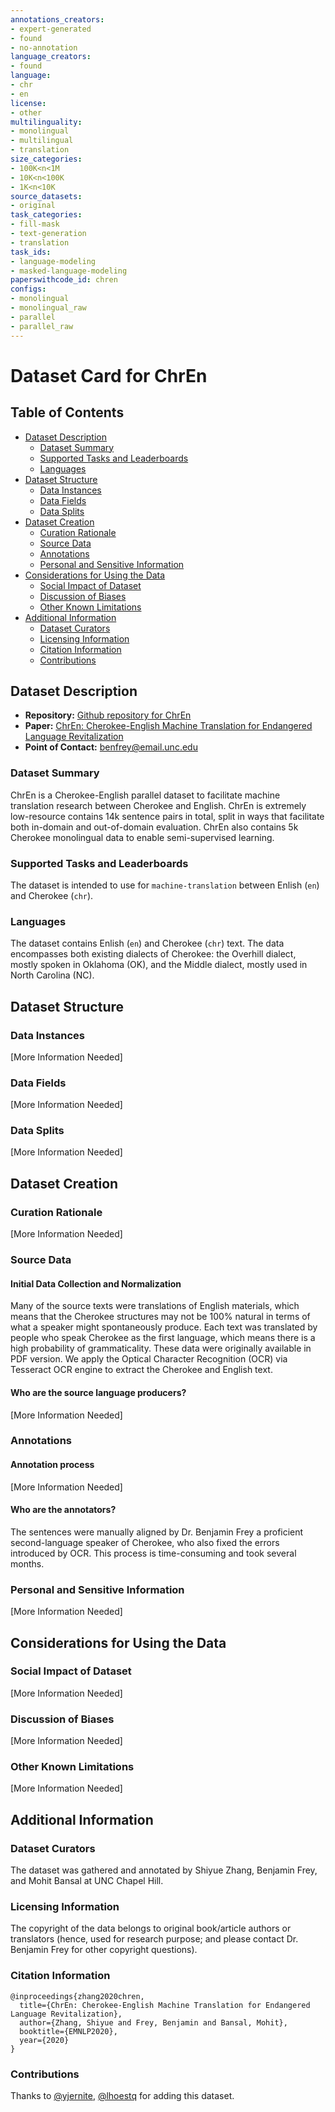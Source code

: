 ```yaml
---
annotations_creators:
- expert-generated
- found
- no-annotation
language_creators:
- found
language:
- chr
- en
license:
- other
multilinguality:
- monolingual
- multilingual
- translation
size_categories:
- 100K<n<1M
- 10K<n<100K
- 1K<n<10K
source_datasets:
- original
task_categories:
- fill-mask
- text-generation
- translation
task_ids:
- language-modeling
- masked-language-modeling
paperswithcode_id: chren
configs:
- monolingual
- monolingual_raw
- parallel
- parallel_raw
---
```


# Dataset Card for ChrEn

## Table of Contents
- [Dataset Description](#dataset-description)
  - [Dataset Summary](#dataset-summary)
  - [Supported Tasks and Leaderboards](#supported-tasks-and-leaderboards)
  - [Languages](#languages)
- [Dataset Structure](#dataset-structure)
  - [Data Instances](#data-instances)
  - [Data Fields](#data-fields)
  - [Data Splits](#data-splits)
- [Dataset Creation](#dataset-creation)
  - [Curation Rationale](#curation-rationale)
  - [Source Data](#source-data)
  - [Annotations](#annotations)
  - [Personal and Sensitive Information](#personal-and-sensitive-information)
- [Considerations for Using the Data](#considerations-for-using-the-data)
  - [Social Impact of Dataset](#social-impact-of-dataset)
  - [Discussion of Biases](#discussion-of-biases)
  - [Other Known Limitations](#other-known-limitations)
- [Additional Information](#additional-information)
  - [Dataset Curators](#dataset-curators)
  - [Licensing Information](#licensing-information)
  - [Citation Information](#citation-information)
  - [Contributions](#contributions)

## Dataset Description

- **Repository:** [Github repository for ChrEn](https://github.com/ZhangShiyue/ChrEn)
- **Paper:** [ChrEn: Cherokee-English Machine Translation for Endangered Language Revitalization](https://arxiv.org/abs/2010.04791)
- **Point of Contact:** [benfrey@email.unc.edu](benfrey@email.unc.edu)

### Dataset Summary

ChrEn is a Cherokee-English parallel dataset to facilitate machine translation research between Cherokee and English.
ChrEn is extremely low-resource contains 14k sentence pairs in total, split in ways that facilitate both in-domain and out-of-domain evaluation.
ChrEn also contains 5k Cherokee monolingual data to enable semi-supervised learning.

### Supported Tasks and Leaderboards

The dataset is intended to use for `machine-translation` between Enlish (`en`) and Cherokee (`chr`).

### Languages

The dataset contains Enlish (`en`) and Cherokee (`chr`) text. The data encompasses both existing dialects of Cherokee: the Overhill dialect, mostly spoken in Oklahoma (OK), and the Middle dialect, mostly used in North Carolina (NC).

## Dataset Structure

### Data Instances

[More Information Needed]

### Data Fields

[More Information Needed]

### Data Splits

[More Information Needed]

## Dataset Creation

### Curation Rationale

[More Information Needed]

### Source Data

#### Initial Data Collection and Normalization

Many of the source texts were translations of English materials, which means that the Cherokee structures may not be 100% natural in terms of what a speaker might spontaneously produce. Each text was translated by people who speak Cherokee as the first language, which means there is a high probability of grammaticality. These data were originally available in PDF version. We apply the Optical Character Recognition (OCR) via Tesseract OCR engine to extract the Cherokee and English text.

#### Who are the source language producers?

[More Information Needed]

### Annotations

#### Annotation process

[More Information Needed]

#### Who are the annotators?

The sentences were manually aligned by Dr. Benjamin Frey a proficient second-language speaker of Cherokee, who also fixed the errors introduced by OCR. This process is time-consuming and took several months.

### Personal and Sensitive Information

[More Information Needed]

## Considerations for Using the Data

### Social Impact of Dataset

[More Information Needed]

### Discussion of Biases

[More Information Needed]

### Other Known Limitations

[More Information Needed]

## Additional Information

### Dataset Curators

The dataset was gathered and annotated by Shiyue Zhang, Benjamin Frey, and Mohit Bansal at UNC Chapel Hill.

### Licensing Information

The copyright of the data belongs to original book/article authors or translators (hence, used for research purpose; and please contact Dr. Benjamin Frey for other copyright questions).

### Citation Information

```
@inproceedings{zhang2020chren,
  title={ChrEn: Cherokee-English Machine Translation for Endangered Language Revitalization},
  author={Zhang, Shiyue and Frey, Benjamin and Bansal, Mohit},
  booktitle={EMNLP2020},
  year={2020}
}
```

### Contributions

Thanks to [@yjernite](https://github.com/yjernite), [@lhoestq](https://github.com/lhoestq) for adding this dataset.